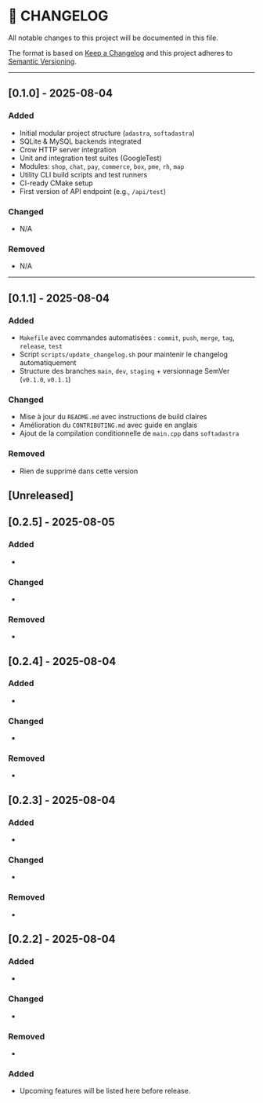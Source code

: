 # 📜 CHANGELOG

All notable changes to this project will be documented in this file.

The format is based on [Keep a Changelog](https://keepachangelog.com/en/1.0.0/)
and this project adheres to [Semantic Versioning](https://semver.org/spec/v2.0.0.html).

---

## [0.1.0] - 2025-08-04

### Added

- Initial modular project structure (`adastra`, `softadastra`)
- SQLite & MySQL backends integrated
- Crow HTTP server integration
- Unit and integration test suites (GoogleTest)
- Modules: `shop`, `chat`, `pay`, `commerce`, `box`, `pme`, `rh`, `map`
- Utility CLI build scripts and test runners
- CI-ready CMake setup
- First version of API endpoint (e.g., `/api/test`)

### Changed

- N/A

### Removed

- N/A

---

## [0.1.1] - 2025-08-04

### Added

- `Makefile` avec commandes automatisées : `commit`, `push`, `merge`, `tag`, `release`, `test`
- Script `scripts/update_changelog.sh` pour maintenir le changelog automatiquement
- Structure des branches `main`, `dev`, `staging` + versionnage SemVer (`v0.1.0`, `v0.1.1`)

### Changed

- Mise à jour du `README.md` avec instructions de build claires
- Amélioration du `CONTRIBUTING.md` avec guide en anglais
- Ajout de la compilation conditionnelle de `main.cpp` dans `softadastra`

### Removed

- Rien de supprimé dans cette version

## [Unreleased]
## [0.2.5] - 2025-08-05

### Added
- 

### Changed
- 

### Removed
- 


## [0.2.4] - 2025-08-04

### Added
- 

### Changed
- 

### Removed
- 


## [0.2.3] - 2025-08-04

### Added
- 

### Changed
- 

### Removed
- 


## [0.2.2] - 2025-08-04

### Added
- 

### Changed
- 

### Removed
- 



### Added

- Upcoming features will be listed here before release.
